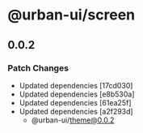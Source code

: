 # @urban-ui/screen

## 0.0.2

### Patch Changes

- Updated dependencies [17cd030]
- Updated dependencies [e8b530a]
- Updated dependencies [61ea25f]
- Updated dependencies [a2f293d]
  - @urban-ui/theme@0.0.2
